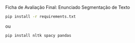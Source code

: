 Ficha de Avaliação Final: Enunciado Segmentação de Texto


```bash
pip install -r requirements.txt
```


ou 

```bash
pip install nltk spacy pandas
```

